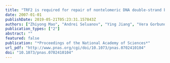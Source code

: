 ```yaml
---
title: "TRF2 is required for repair of nontelomeric DNA double-strand breaks by homologous recombination"
date: 2007-01-01
publishDate: 2019-05-21T05:23:31.157843Z
authors: ["Zhiyong Mao", "Andrei Seluanov", "Ying Jiang", "Vera Gorbunova"]
publication_types: ["2"]
abstract: ""
featured: false
publication: "*Proceedings of the National Academy of Sciences*"
url_pdf: "http://www.pnas.org/cgi/doi/10.1073/pnas.0702410104"
doi: "10.1073/pnas.0702410104"
---
```


